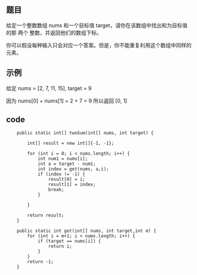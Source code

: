 ## 题目
给定一个整数数组 nums 和一个目标值 target，请你在该数组中找出和为目标值的那 两个 整数，并返回他们的数组下标。

你可以假设每种输入只会对应一个答案。但是，你不能重复利用这个数组中同样的元素。

## 示例
给定 nums = [2, 7, 11, 15], target = 9

因为 nums[0] + nums[1] = 2 + 7 = 9
所以返回 [0, 1]

## code

```
    public static int[] twoSum(int[] nums, int target) {
    
        int[] result = new int[]{-1, -1};

        for (int i = 0; i < nums.length; i++) {
            int num1 = nums[i];
            int a = target - num1;
            int index = get(nums, a,i);
            if (index != -1) {
                result[0] = i;
                result[1] = index;
                break;
            }

        }

        return result;
    }

    public static int get(int[] nums, int target,int m) {
        for (int i = m+1; i < nums.length; i++) {
            if (target == nums[i]) {
                return i;
            }
        }
        return -1;
    }

```
